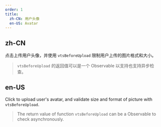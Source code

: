 ```yaml
---
order: 1
title:
  zh-CN: 用户头像
  en-US: Avatar
---
```


## zh-CN

点击上传用户头像，并使用 `vtsBeforeUpload` 限制用户上传的图片格式和大小。

> `vtsBeforeUpload` 的返回值可以是一个 Observable 以支持也支持异步检查。

## en-US

Click to upload user's avatar, and validate size and format of picture with `vtsBeforeUpload`.

> The return value of function `vtsBeforeUpload` can be a Observable to check asynchronously.
